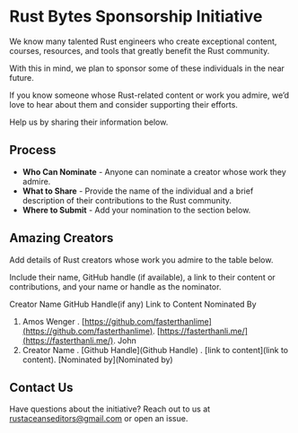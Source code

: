 
# Rust Bytes Sponsorship Initiative

We know many talented Rust engineers who create exceptional content, courses, resources, and tools that greatly benefit the Rust community. 

With this in mind, we plan to sponsor some of these individuals in the near future.

If you know someone whose Rust-related content or work you admire, we’d love to hear about them and consider supporting their efforts.

Help us by sharing their information below.

## Process
- **Who Can Nominate** - Anyone can nominate a creator whose work they admire.
- **What to Share** - Provide the name of the individual and a brief description of their contributions to the Rust community.
- **Where to Submit** - Add your nomination to the section below.

## Amazing Creators

Add details of Rust creators whose work you admire to the table below. 

Include their name, GitHub handle (if available), a link to their content or contributions, and your name or handle as the nominator.

   Creator Name             GitHub Handle(if any)    Link to Content              Nominated By 
  
1. Amos Wenger . [https://github.com/fasterthanlime](https://github.com/fasterthanlime). [https://fasterthanli.me/](https://fasterthanli.me/). John
2. Creator Name . [Github Handle](Github Handle) . [link to content](link to content). [Nominated by](Nominated by)



## Contact Us
Have questions about the initiative? Reach out to us at [rustaceanseditors@gmail.com](mailto:rustaceanseditors@gmail.com) or open an issue.



